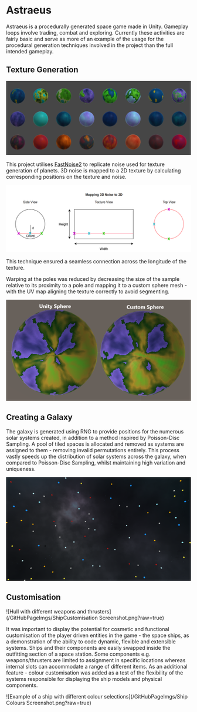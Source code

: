 # Astraeus
Astraeus is a procedurally generated space game made in Unity.
Gameplay loops involve trading, combat and exploring.
Currently these activities are fairly basic and serve as more of an example of the usage for the procedural generation techniques involved in the project than the full intended gameplay.

## Texture Generation
![Sample of generated planets](/GitHubPageImgs/GeneratedPlanetsSample.png?raw=true)

This project utilises [FastNoise2](https://github.com/Auburn/FastNoise2Bindings) to replicate noise used for texture generation of planets.
3D noise is mapped to a 2D texture by calculating corresponding positions on the texture and noise.

![Diagram of 3D to 2D coordinate mapping](/GitHubPageImgs/Mapping3DNoiseto2D.png?raw=true)

This technique ensured a seamless connection across the longitude of the texture.

Warping at the poles was reduced by decreasing the size of the sample relative to its proximity to a pole and mapping it to a custom sphere mesh - with the UV map aligning the texture correctly to avoid segmenting.

![Diagram of texture warp correction at planetary pole](/GitHubPageImgs/UnitySphereVsWarpSphereAnnotated.png?raw=true)

## Creating a Galaxy
The galaxy is generated using RNG to provide positions for the numerous solar systems created, in addition to a method inspired by Poisson-Disc Sampling.
A pool of tiled spaces is allocated and removed as systems are assigned to them - removing invalid permutations entirely.
This process vastly speeds up the distribution of solar systems across the galaxy, when compared to Poisson-Disc Sampling, whilst maintaining high variation and uniqueness.

![Sample of a generated galaxy](/GitHubPageImgs/GalaxySample.png?raw=true)

## Customisation

![Hull with different weapons and thrusters](/GitHubPageImgs/ShipCustomisation Screenshot.png?raw=true)

It was important to display the potential for cosmetic and functional customisation of the player driven entities in the game - the space ships, as a demonstration of the ability to code dynamic, flexible and extensible systems.
Ships and their components are easily swapped inside the outfitting section of a space station.
Some components e.g. weapons/thrusters are limited to assignment in specific locations whereas internal slots can accommodate a range of different items.
As an additional feature - colour customisation was added as a test of the flexibility of the systems responsible for displaying the ship models and physical components.

![Example of a ship with different colour selections](/GitHubPageImgs/Ship Colours Screenshot.png?raw=true)

